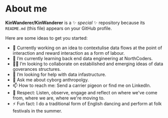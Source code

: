 # About me 


**KinWanderer/KinWanderer** is a ✨ _special_ ✨ repository because its `README.md` (this file) appears on your GitHub profile.

Here are some ideas to get you started:

- 🔭 Currently working on an idea to contextulise data flows at the point of interaction and reward interaction as a form of labour. 
- 🌱 I’m currently learning back end data engineering at NorthCoders. 
- 🙋‍♂️ I’m looking to collaborate on estabilished and emerging ideas of data goverances structures. 
- 🤔 I’m looking for help with data infastructure. 
- 💬 Ask me about cyborg anthropolgy. 
- 📫 How to reach me: Send a carrier pigeon or find me on LinkedIn. 
- 🧭 Respect: Listen, observe, engage and reflect on where we've come from, where we are, where we're moving to. 
- ⚡ Fun fact: I do a traditional form of English dancing and perform at folk festivals in the summer.  


